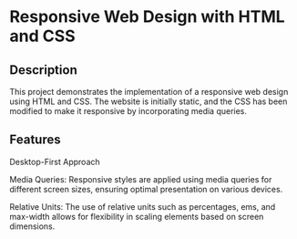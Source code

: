 # Responsive Web Design with HTML and CSS

## Description

This project demonstrates the implementation of a responsive web design using HTML and CSS. The website is initially static, and the CSS has been modified to make it responsive by incorporating media queries.

## Features

Desktop-First Approach

Media Queries: Responsive styles are applied using media queries for different screen sizes, ensuring optimal presentation on various devices.

Relative Units: The use of relative units such as percentages, ems, and max-width allows for flexibility in scaling elements based on screen dimensions.
